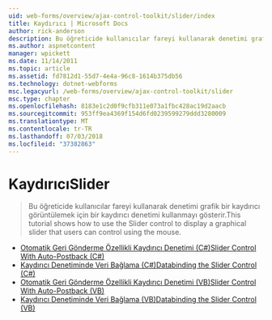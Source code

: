 ```yaml
---
uid: web-forms/overview/ajax-control-toolkit/slider/index
title: Kaydırıcı | Microsoft Docs
author: rick-anderson
description: Bu öğreticide kullanıcılar fareyi kullanarak denetimi grafik bir kaydırıcı görüntülemek için bir kaydırıcı denetimi kullanmayı gösterir.
ms.author: aspnetcontent
manager: wpickett
ms.date: 11/14/2011
ms.topic: article
ms.assetid: fd7812d1-55d7-4e4a-96c8-1614b375db56
ms.technology: dotnet-webforms
msc.legacyurl: /web-forms/overview/ajax-control-toolkit/slider
msc.type: chapter
ms.openlocfilehash: 8183e1c2d0f9cfb311e073a1fbc428ac19d2aacb
ms.sourcegitcommit: 953ff9ea4369f154d6fd0239599279ddd3280009
ms.translationtype: MT
ms.contentlocale: tr-TR
ms.lasthandoff: 07/03/2018
ms.locfileid: "37382863"
---
```

<a name="slider"></a><span data-ttu-id="3173e-103">Kaydırıcı</span><span class="sxs-lookup"><span data-stu-id="3173e-103">Slider</span></span>
====================
> <span data-ttu-id="3173e-104">Bu öğreticide kullanıcılar fareyi kullanarak denetimi grafik bir kaydırıcı görüntülemek için bir kaydırıcı denetimi kullanmayı gösterir.</span><span class="sxs-lookup"><span data-stu-id="3173e-104">This tutorial shows how to use the Slider control to display a graphical slider that users can control using the mouse.</span></span>


- [<span data-ttu-id="3173e-105">Otomatik Geri Gönderme Özellikli Kaydırıcı Denetimi (C#)</span><span class="sxs-lookup"><span data-stu-id="3173e-105">Slider Control With Auto-Postback (C#)</span></span>](using-the-slider-control-with-auto-postback-cs.md)
- [<span data-ttu-id="3173e-106">Kaydırıcı Denetiminde Veri Bağlama (C#)</span><span class="sxs-lookup"><span data-stu-id="3173e-106">Databinding the Slider Control (C#)</span></span>](databinding-the-slider-control-cs.md)
- [<span data-ttu-id="3173e-107">Otomatik Geri Gönderme Özellikli Kaydırıcı Denetimi (VB)</span><span class="sxs-lookup"><span data-stu-id="3173e-107">Slider Control With Auto-Postback (VB)</span></span>](using-the-slider-control-with-auto-postback-vb.md)
- [<span data-ttu-id="3173e-108">Kaydırıcı Denetiminde Veri Bağlama (VB)</span><span class="sxs-lookup"><span data-stu-id="3173e-108">Databinding the Slider Control (VB)</span></span>](databinding-the-slider-control-vb.md)
